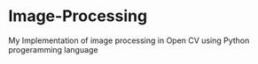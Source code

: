 # Image-Processing
My Implementation of image processing in Open CV using Python progeramming language
